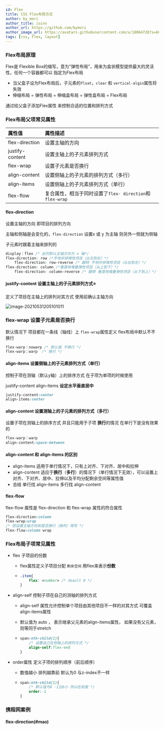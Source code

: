```yaml
---
id: Flex
title: CSS Flex布局方式
author: by_mori
author_title: ioinn
author_url: https://github.com/bymori
author_image_url: https://avatars.githubusercontent.com/u/18064728?s=60&v=4
tags: [css, Flex, layout]
---
```


### Flex布局原理

Flex是 Flexible Box的缩写，意为"弹性布局”，用来为盒状模型提供最大的灵活性，任何一个容器都可以
指定为Flex布局

- 当父盒子设为Flex布局后，子元素的`float`，`clear` 和 `vertical-algin`属性将失效
- 伸缩布局 = 弹性布局 = 伸缩盒布局 = 弹性盒布局 = Flex布局

通过给父盒子添加Flex属性 来控制合适的位置和排列方式



### Flex布局父项常见属性

| 属性值          | 属性描述                                                  |
| :-------------- | :-------------------------------------------------------- |
| flex-direction  | 设置主轴的方向                                            |
| justify-content | 设置主轴上的子元素排列方式                                |
| flex-wrap       | 设置子元素是否换行                                        |
| align-content   | 设置侧轴上的子元素的排列方式（多行）                      |
| align-items     | 设置侧轴上的子元素排列方式（单行）                        |
| flex-flow       | 复合属性，相当于同时设置了`flex- direction`和 `flex-wrap` |

#### flex-direction

设置主轴的方向 即项目的排列方向

主轴和侧轴是会变化的，`flex-direction` 设置x 或 y 为主轴 则另外一侧就为侧轴

子元素时跟着主轴来排列的

```css
display：flex /* 此时默认主轴方向为 x 轴*/
flex-direction: row /*平地并排弹性项目（从左到右）*/
	flex-direction: row-reverse /* 翻转 平地并排弹性项目（从右到左）*/
flex-direction: column /*垂直地堆叠弹性项目（从上到下）*/
	flex-direction: column-reverse /* 翻转 垂直地堆叠弹性项目（从下到上）*/
```



#### justify-content 设置主轴上的子元素排列方式:star:

定义了项目在主轴上的排列对其方式 使用前确认主轴方向

![image-20210531205101011](C:\Users\mo\AppData\Roaming\Typora\typora-user-images\image-20210531205101011.png)

### flex-wrap 设置子元素是否换行

默认情况下 项目都在一条线（轴线）上 `flex-wrap`属性定义 flex布局中默认不不换行

```css
flex-warp：nowarp /* 默认值 不换行 */
flex-warp：warp  /* 换行 */
```

#### align-items 设置侧轴上的子元素排列方式（单行）

控制子项在测轴（默认y轴）上的排序方式 在子项为单项的时候使用

justify-content align-items **设定水平垂直居中**

```css
justify-content:center
align-items:center
```

#### align-content 设置测轴上的子元素的排列方式（多行）

设置子项在测轴上的排序方式 并且只能用于子项 **换行**的情况 在单行下是没有效果的

```css
flex-warp：warp
align-content:space-betwenn
```

#### align-content 和 align-items 的区别

- align-items 适用于单行情况下，只有上对齐、下对齐、居中和拉伸
- align-content 适应于**换行**（**多行**）的情况下（单行情況下无效），可以设置上对齐、下对齐、居中、拉伸以及平均分配剩余空间等属性值
- 总结 单行找 align-items 多行找 align-content

#### flex-flow 

flex-flow 属性是 flex-direction 和 flex-wrap 属性的符合属性

```css
flex-direction:column
flex-wrap:wrap
/* 把设置主轴方向和是否换行（换列）简写 */
flex-flow:column wrap
```



### Flex布局子项常见属性 

- flex 子项目的份数

  - flex属性定义子项目分配 `剩余空间`  用flex来表示**份数**

  - ```css
    .item{
        flex: <number> /* deault 0 */
    }
    ```


- align-self 控制子项在自己的测轴的排列方式


  - align-self 属性允许控制单个项目由其他项目不一样的对其方式 可覆盖 align-items属性

  - 默认值为 auto ， 表示继承父元素的align-items属性， 如果没有父元素，则等同于stretch

  - ```css
    span:nth-child(2){
        /* 设置自己在侧轴上的排列方式 */
        align-self:flex-end
    }
    ```


- order属性 定义子项的排列顺序（前后顺序）


  - 数值越小 排列越靠前 默认为0   与z-index不一样

  - ```css
    span:nth-child(2){
        /* 默认值为0 -1比0小 所以在前面 */
        order:-1
    }
    ```





### 携程网案例































































#### flex-direction(#mao)

